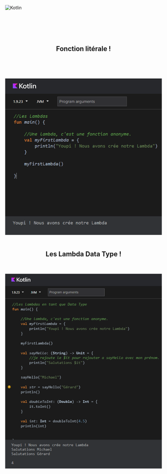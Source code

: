 ![Kotlin](https://img.shields.io/badge/kotlin-%237F52FF.svg?style=for-the-badge&logo=kotlin&logoColor=white)


<br><br><br><br>


<div align="center">
        <h2>Fonction litérale !</h2><br><br>
        <p></p><br>
        <img src="./lambda.png">
</div>

<br>

<div align="center">
        <h2> Les Lambda Data Type !</h2><br><br>
        <img src="./lambdasdata.png">
</div>






